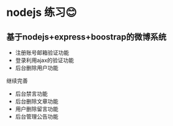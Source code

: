 # nodejs 练习:blush:
## 基于nodejs+express+boostrap的微博系统

* 注册账号邮箱验证功能
* 登录利用ajax的验证功能
* 后台删除用户功能

继续完善
* 后台禁言功能
* 后台删除文章功能
* 用户删除留言功能
* 后台管理公告功能


